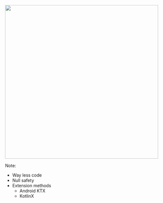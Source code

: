 <img src="img/why-kotlin.png" height=500/>

Note:
+ Way less code
+ Null safety
+ Extension methods
    + Android KTX
    + KotlinX
